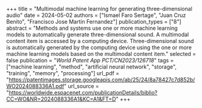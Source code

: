+++
title = "Multimodal machine learning for generating three-dimensional audio"
date = 2024-05-02
authors = ["Ismael Faro Sertage", "Juan Cruz Benito", "Francisco Jose Martin Fernandez"]
publication_types = ["8"]
abstract = "Methods and systems use one or more machine learning models to automatically generate three-dimensional sound. A multimodal content item is accessed by a computing device. Three-dimensional sound is automatically generated by the computing device using the one or more machine learning models based on the multimodal content item."
selected = false
publication = "*World Patent App PCT/CN2023/126718*"
tags = ["machine learning", "method", "artificial neural network", "storage", "training", "memory", "processing"]
url_pdf = "https://patentimages.storage.googleapis.com/ab/25/24/8a78427c7d852b/WO2024088336A1.pdf"
url_source = "https://worldwide.espacenet.com/publicationDetails/biblio?CC=WO&NR=2024088336A1&KC=A1&FT=D"
+++
